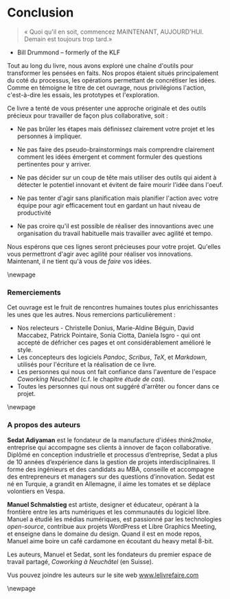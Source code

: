 # Conclusion

> « Quoi qu'il en soit, commencez MAINTENANT, AUJOURD'HUI. Demain est toujours trop tard.»
- Bill Drummond – formerly of the KLF

Tout au long du livre, nous avons exploré une chaîne d'outils pour transformer les pensées en faits. Nos propos étaient situés principalement du coté du processus, les opérations permettant de concrétiser les idées. Comme en témoigne le titre de cet ouvrage, nous privilégions l'action, c'est-à-dire les essais, les prototypes et l'exploration. 

Ce livre a tenté de vous présenter une approche originale et des outils précieux pour travailler de façon plus collaborative, soit : 

- Ne pas brûler les étapes mais définissez clairement votre projet et les personnes à impliquer. 

- Ne pas faire des pseudo-brainstormings mais comprendre clairement comment les idées émergent et comment formuler des questions pertinentes pour y arriver.

- Ne pas décider sur un coup de tête mais utiliser des outils qui aident à détecter le potentiel innovant et évitent de faire mourir l'idée dans l'oeuf.

- Ne pas tenter d'agir sans planification mais planifier l'action avec votre équipe pour agir efficacement tout en gardant un haut niveau de productivité

- Ne pas croire qu'il est possible de réaliser des innovantions avec une organisation du travail habituelle mais travailler avec agilité et tempo. 

Nous espérons que ces lignes seront précieuses pour votre projet. Qu'elles vous permettront d'agir avec agilité pour réaliser vos innovations. Maintenant, il ne tient qu'à vous de *faire* vos idées.



\newpage

### Remerciements

Cet ouvrage est le fruit de rencontres humaines toutes plus enrichissantes les unes que les autres. Nous remercions particulièrement : 

- Nos relecteurs - Christelle Donius, Marie-Aldine Béguin, David Maccabez, Patrick Pointaire, Sonia Ciotta, Daniela Isgro - qui ont accepté de défricher ces pages et ont considérablement amélioré le style. 
- Les concepteurs des logiciels *Pandoc*, *Scribus*, *TeX*, et *Markdown*, utilisés pour l'écriture et la réalisation de ce livre.
- Les personnes qui nous ont fait confiance dans l'aventure de l'espace *Coworking Neuchâtel* (c.f. le chapitre *étude de cas*).
- Toutes les personnes qui nous ont suggéré d'arrêter ou foncer dans ce projet.


\newpage

### A propos des auteurs 

**Sedat Adiyaman** est le fondateur de la manufacture d'idées *think2make*, entreprise qui accompagne ses clients à innover de façon collaborative. Diplômé en conception industrielle et processus d’entreprise, Sedat a plus de 10 années d’expérience dans la gestion de projets interdisciplinaires. Il forme des ingénieurs et des candidats au MBA, conseille et accompagne des entrepreneurs et managers sur des questions d’innovation. Sedat est né en Turquie, a grandit en Allemagne, il aime les tomates et se déplace volontiers en Vespa.

**Manuel Schmalstieg** est artiste, designer et éducateur, opérant à la frontière entre les arts numériques et les communautés du logiciel libre. Manuel a étudié les médias numériques, est passionné par les technologies *open-source*, contribue aux projets WordPress et Libre Graphics Meeting, et enseigne dans le domaine du design. Quand il est en mode repos, Manuel aime boire un café cardamone en écoutant du heavy metal 8-bit.

Les auteurs, Manuel et Sedat, sont les fondateurs du premier espace de travail partagé, *Coworking à Neuchâtel* (en Suisse). 

Vus pouvez joindre les auteurs sur le site web www.lelivrefaire.com

\newpage
